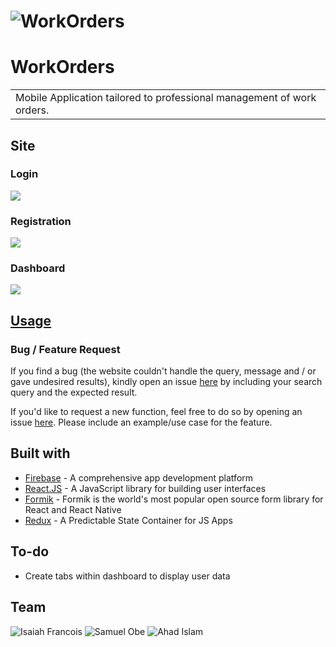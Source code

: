 # ![WorkOrders](https://i.imgur.com/FaCik7Q.jpg)
# WorkOrders
<table>
<tr>
<td>
  Mobile Application tailored to professional management of work orders.
</td>
</tr>
</table>


## Site

### Login
![](https://i.imgur.com/yvuO5kE.jpg)

### Registration
![](https://i.imgur.com/SMWDEyE.jpg)

### Dashboard
![](https://i.imgur.com/mpcICk6.jpg)


## [Usage](https://github.com/PeachyPenguins/Hackathon/) 


### Bug / Feature Request

If you find a bug (the website couldn't handle the query, message and / or gave undesired results), kindly open an issue [here](https://github.com/PeachyPenguins/Hackathon/issues/new) by including your search query and the expected result.

If you'd like to request a new function, feel free to do so by opening an issue [here](https://github.com/PeachyPenguins/Hackathon/issues/new). Please include an example/use case for the feature.


## Built with 

- [Firebase](https://firebase.google.com/) - A comprehensive app development platform
- [React.JS](https://reactjs.org/) - A JavaScript library for building user interfaces
- [Formik](https://formik.org/) - Formik is the world's most popular open source form library for React and React Native
- [Redux](https://redux.js.org/) - A Predictable State Container for JS Apps


## To-do
- Create tabs within dashboard to display user data

## Team

![Isaiah Francois](https://avatars3.githubusercontent.com/u/42652624?s=460&u=67ee8021c518676f3ec3e99d8c12906b36842365&v=4)
![Samuel Obe](https://avatars0.githubusercontent.com/u/48385238?s=400&u=f0270c2141c9d4eaf61a688d354c843063af81df&v=4)
![Ahad Islam](https://avatars1.githubusercontent.com/u/34593133?s=400&v=4)




